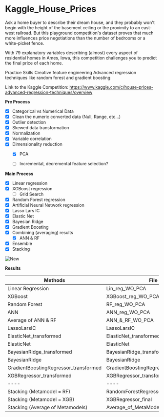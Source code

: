 # Kaggle_House_Prices

Ask a home buyer to describe their dream house, and they probably won't begin with the height of the basement ceiling or the proximity to an east-west railroad. But this playground competition's dataset proves that much more influences price negotiations than the number of bedrooms or a white-picket fence.

With 79 explanatory variables describing (almost) every aspect of residential homes in Ames, Iowa, this competition challenges you to predict the final price of each home.

Practice Skills Creative feature engineering Advanced regression techniques like random forest and gradient boosting

Link to the Kaggle Competition: https://www.kaggle.com/c/house-prices-advanced-regression-techniques/overview


**Pre Process**
- [X] Categorical vs Numerical Data
- [X] Clean the numeric converted data (Null, Range, etc...)
- [X] Outlier detection
- [X] Skewed data transformation
- [X] Normalization
- [X] Variable correlation
- [X] Dimensionality reduction
   - [X] PCA
   - [ ] Incremental, decremental feature selection?


**Main Process**
- [X] Linear regression
- [X] XGBoost regression
	- [ ] Grid Search
- [X] Random Forest regression
- [X] Artificial Neural Network regression
- [X] Lasso Lars IC
- [X] Elastic Net
- [X] Bayesian Ridge
- [X] Gradient Boosting
- [X] Combining (averaging) results
	- [X] ANN & RF
- [X] Ensemble
- [X] Stacking

![New](https://github.com/MShooshtari/Kaggle_House_Prices/tree/mahdi_branch/Stacking.jpg)

**Results**

| Methods | File | Score |
| ------ | ------ | ------ |
| Linear Regression | Lin_reg_WO_PCA | 0.61590 |
| XGBoost | XGBoost_reg_WO_PCA | 0.46689 |
| Random Forest | RF_reg_WO_PCA | 0.172322 |
| ANN | ANN_reg_WO_PCA | 0.16323 |
| Average of ANN & RF | ANN_&\_RF_WO_PCA | 0.15605 |
| LassoLarsIC | LassoLarsIC | 0.17450 |
| ElasticNet_transformed | ElasticNet_transformed | 0.82561 |
| ElasticNet | ElasticNet | 0.20401 |
| BayesianRidge_transformed | BayesianRidge_transformed | 0.82334 |
| BayesianRidge | BayesianRidge | 0.18784 |
| GradientBoostingRegressor_transformed | GradientBoostingRegressor_transformed | 0.13962 | 
| XGBRegressor_transformed | XGBRegressor_transformed | 0.14549 |
| ---- | ---- | ---- |
| Stacking (Metamodel = RF) | RandomForestRegressor_final | 0.13485 |
| Stacking (Metamodel = XGB) | XGBRegressor_final | 0.13672 |
| Stacking (Average of Metamodels) | Average_of_MetaModels | 0.13827 |
